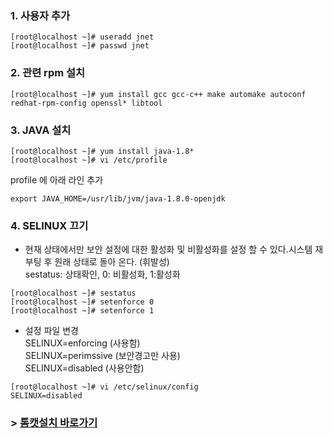 ### 1. 사용자 추가
```console
[root@localhost ~]# useradd jnet
[root@localhost ~]# passwd jnet
```
### 2. 관련 rpm 설치
```console
[root@localhost ~]# yum install gcc gcc-c++ make automake autoconf redhat-rpm-config openssl* libtool
```
### 3. JAVA 설치
```console
[root@localhost ~]# yum install java-1.8*
[root@localhost ~]# vi /etc/profile

```
profile 에 아래 라인 추가
```console
export JAVA_HOME=/usr/lib/jvm/java-1.8.0-openjdk
```
### 4.  SELINUX 끄기
* 현재 상태에서만 보안 설정에 대한 활성화 및 비활성화를 설정 할 수 있다.시스템 재부팅 후 원래 상태로 돌아 온다. (휘발성)   
sestatus: 상태확인, 0: 비활성화, 1:활성화
```console
[root@localhost ~]# sestatus
[root@localhost ~]# setenforce 0
[root@localhost ~]# setenforce 1
```
* 설정 파일 변경   
SELINUX=enforcing (사용함)   
SELINUX=perimssive (보안경고만 사용)   
SELINUX=disabled (사용안함)
```console
[root@localhost ~]# vi /etc/selinux/config
SELINUX=disabled
```


### > [톰캣설치 바로가기](https://github.com/Jaewon-An/Server/blob/main/01_tomcat_install.md)
